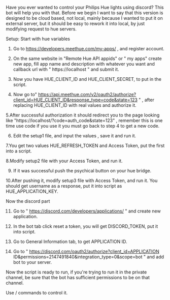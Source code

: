 Have you ever wanted to control your Philips Hue lights using discord? This bot will help you with that. 
Before we begin I want to say that this version is designed to be cloud based, not local, mainly because I wanted to put it on external server, but it should be easy to rework it into local, by just modifying request to hue servers.

Setup:
      Start with hue variables

1. Go to https://developers.meethue.com/my-apps/ , and register account.

2. On the same website in "Remote Hue API appids" or " my apps" create new app, fill app name and description with whatever you want and callback url with " https://localhost " and submit it.

3. Now you have HUE_CLIENT_ID and HUE_CLIENT_SECRET, to put in the script.

4. Now go to" https://api.meethue.com/v2/oauth2/authorize?client_id=HUE_CLIENT_ID&response_type=code&state=123 " , after replacing HUE_CLIENT_ID with real values and authorize it. 

5.After successful authorization it should redirect you to the page looking like "https://localhost/?code=auth_code&state=123" , remember this is one time use code if you use it you must go back to step 4 to get a new code.

6. Edit the setup1 file, and input the values , save it and run it. 

7.You get two values HUE_REFRESH_TOKEN and Access Token, put the first into a script.

8.Modify setup2 file with your Access Token, and run it. 

9. If it was successful push the psychical button on your hue bridge.

10.After pushing it, modify setup3 file with Access Token, and run it.  You should get username as a response, put it into script as HUE_APPLICATION_KEY. 

Now the discord part

11. Go to " https://discord.com/developers/applications/ " and create new application.

12. In the bot tab click reset a token, you will get DISCORD_TOKEN, put it into script.

13. Go to General Information tab, to get APPLICATION ID.

14. Go to " https://discord.com/oauth2/authorize?client_id=APPLICATION ID&permissions=2147491840&integration_type=0&scope=bot " and add bot to your server. 


Now the script is ready to run, if you're trying to run it in the private channel, be sure that the bot has sufficient permissions to be on that channel.

Use / commands to control it.

